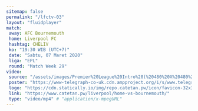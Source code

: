 ```yaml
---
sitemap: false
permalink: "/lfctv-03"
layout: "fluidplayer"
match:
 away: AFC Bournemouth
 home: Liverpool FC
 hashtag: CHELIV
 ko: "19:30 WIB (UTC+7)"
 date: "Sabtu, 07 Maret 2020"
 liga: "EPL"
 round: "Match Week 29"
video:
 source: "/assets/images/Premier%20League%20Intro%20(%20480%20X%20480%20).mp4"
 poster: "https://www-telegraph-co-uk.cdn.ampproject.org/i/s/www.telegraph.co.uk/content/dam/football/2016/05/26/98693464-FACup-general-SPORT_trans%2B%2BXgrBd0P19THPvf9738yRPRHCVrXnCP57tPVqjlNJOOo.jpg"
 logo: "https://cdn.statically.io/img/repo.catetan.pw/icon/favicon-32x32.png"
 link: "https://www.catetan.pw/liverpool/home-vs-bournemouth/"
 type: "video/mp4" # "application/x-mpegURL"
---
```

<!-- view-source:https://www.streamsports.in/2020/03/liverpool-vs-bournemouth-preview-and.html -->
